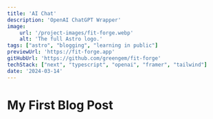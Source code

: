```yaml
---
title: 'AI Chat'
description: 'OpenAI ChatGPT Wrapper'
image:
    url: '/project-images/fit-forge.webp'
    alt: 'The full Astro logo.'
tags: ["astro", "blogging", "learning in public"]
previewUrl: 'https://fit-forge.app'
gitHubUrl: 'https://github.com/greengem/fit-forge'
techStack: ["next", "typescript", "openai", "framer", "tailwind"]
date: '2024-03-14'
---
```

# My First Blog Post